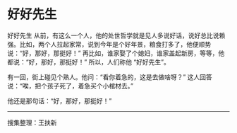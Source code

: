 # 好好先生

好好先生
从前，有这么一个人，他的处世哲学就是见人多说好话，说好总比说赖强。比如，两个人拉起家常，说到今年是个好年景，粮食打多了，他便顺势说：“好，那好，那挺好！” 再比如，谁家娶了个媳妇，谁家盖起新房，等等，他都说：“好，那好，那挺好！” 所以，人们称他 “好好先生”。

有一回，街上碰见个熟人。他问：“看你着急的，这是去做啥呀？” 这人回答说：“唉，把个孩子死了，着急买个小棺材去。”

他还是那句话：“好，那好，那挺好！”

---

搜集整理：王扶新

